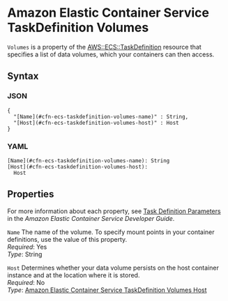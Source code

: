 # Amazon Elastic Container Service TaskDefinition Volumes<a name="aws-properties-ecs-taskdefinition-volumes"></a>

`Volumes` is a property of the [AWS::ECS::TaskDefinition](aws-resource-ecs-taskdefinition.md) resource that specifies a list of data volumes, which your containers can then access\.

## Syntax<a name="w3ab2c21c14d910b5"></a>

### JSON<a name="aws-properties-ecs-taskdefinition-volumes-syntax.json"></a>

```
{
  "[Name](#cfn-ecs-taskdefinition-volumes-name)" : String,
  "[Host](#cfn-ecs-taskdefinition-volumes-host)" : Host
}
```

### YAML<a name="aws-properties-ecs-taskdefinition-volumes-syntax.yaml"></a>

```
[Name](#cfn-ecs-taskdefinition-volumes-name): String
[Host](#cfn-ecs-taskdefinition-volumes-host):
  Host
```

## Properties<a name="w3ab2c21c14d910b7"></a>

For more information about each property, see [Task Definition Parameters](http://docs.aws.amazon.com/AmazonECS/latest/developerguide//task_definition_parameters.html) in the *Amazon Elastic Container Service Developer Guide*\.

`Name`  <a name="cfn-ecs-taskdefinition-volumes-name"></a>
The name of the volume\. To specify mount points in your container definitions, use the value of this property\.  
*Required*: Yes  
*Type*: String

`Host`  <a name="cfn-ecs-taskdefinition-volumes-host"></a>
Determines whether your data volume persists on the host container instance and at the location where it is stored\.  
*Required*: No  
*Type*: [Amazon Elastic Container Service TaskDefinition Volumes Host](aws-properties-ecs-taskdefinition-volumes-host.md)